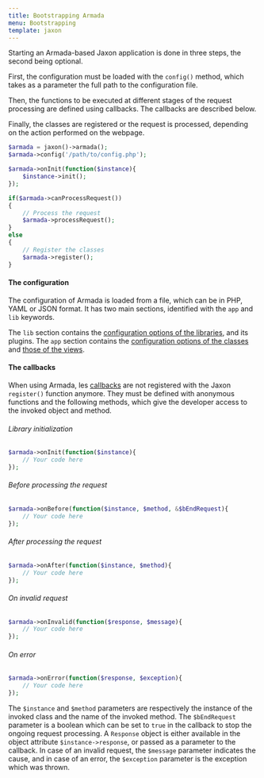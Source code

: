 ```yaml
---
title: Bootstrapping Armada
menu: Bootstrapping
template: jaxon
---
```


Starting an Armada-based Jaxon application is done in three steps, the second being optional.

First, the configuration must be loaded with the `config()` method, which takes as a parameter the full path to the configuration file.

Then, the functions to be executed at different stages of the request processing are defined using callbacks.
The callbacks are described below.

Finally, the classes are registered or the request is processed, depending on the action performed on the webpage.

```php
$armada = jaxon()->armada();
$armada->config('/path/to/config.php');

$armada->onInit(function($instance){
    $instance->init();
});

if($armada->canProcessRequest())
{
    // Process the request
    $armada->processRequest();
}
else
{
    // Register the classes
    $armada->register();
}
```

#### The configuration

The configuration of Armada is loaded from a file, which can be in PHP, YAML or JSON format.
It has two main sections, identified with the `app` and` lib` keywords.

The `lib` section contains the [configuration options of the libraries](/docs/usage/configuration), and its plugins.
The `app` section contains the [configuration options of the classes](/docs/armada/classes) and [those of the views](/docs/armada/views).

#### The callbacks

When using Armada, les [callbacks](/docs/responses/callbacks) are not registered with the Jaxon `register()` function anymore.
They must be defined with anonymous functions and the following methods, which give the developer access to the invoked object and method.

###### Library initialization

```php
$armada->onInit(function($instance){
    // Your code here
});
```

###### Before processing the request

```php
$armada->onBefore(function($instance, $method, &$bEndRequest){
    // Your code here
});
```

###### After processing the request

```php
$armada->onAfter(function($instance, $method){
    // Your code here
});
```

###### On invalid request

```php
$armada->onInvalid(function($response, $message){
    // Your code here
});
```

###### On error

```php
$armada->onError(function($response, $exception){
    // Your code here
});
```

The `$instance` and `$method` parameters are respectively the instance of the invoked class and the name of the invoked method.
The `$bEndRequest` parameter is a boolean which can be set to `true` in the callback to stop the ongoing request processing.
A `Response` object is either available in the object attribute `$instance->response`, or passed as a parameter to the callback.
In case of an invalid request, the `$message` parameter indicates the cause, and in case of an error, the `$exception` parameter is the exception which was thrown.

